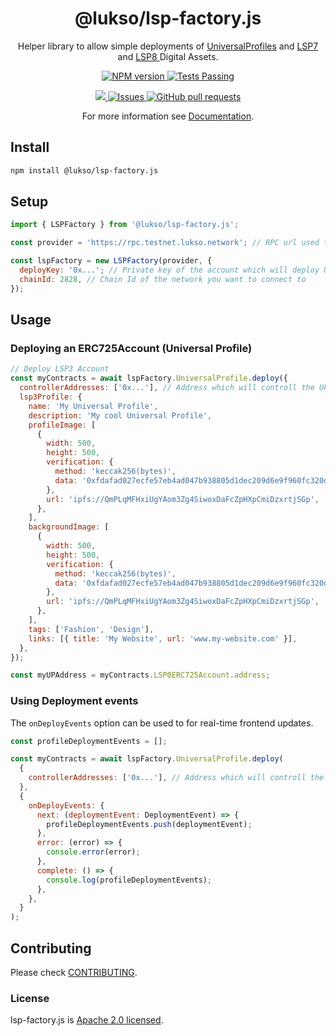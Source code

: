 <p align="center">
 <h1 align="center"><strong>@lukso/lsp-factory.js</strong></h1>
 <p align="center">Helper library to allow simple deployments of <a href="https://github.com/lukso-network/LIPs/blob/main/LSPs/LSP-0-ERC725Account.md">UniversalProfiles</a> and <a href="https://github.com/lukso-network/LIPs/blob/main/LSPs/LSP-4-DigitalCertificate.md">LSP7</a> and <a href="https://github.com/lukso-network/LIPs/blob/main/LSPs/LSP-8-IdentifiableDigitalAsset.md">LSP8 </a>Digital Assets.</p>
</p>

<p align="center">
  <a href="https://www.npmjs.com/package/@lukso/lsp-factory.js">
    <img alt="NPM version" src="https://img.shields.io/npm/v/@lukso/lsp-factory.js.svg?style=flat" />
  </a>
  <a href="https://github.com/lukso-network/tools-lsp-factory/actions">
    <img alt="Tests Passing" src="https://github.com/lukso-network/tools-lsp-factory/actions/workflows/lint-build-test.yml/badge.svg" />
  </a>
</p>

<p align="center">
  <a href="https://github.com/lukso-network/tools-lsp-factory/pulls">
    <img src="https://img.shields.io/badge/PRs-welcome-brightgreen.svg" />
  </a>
  <a href="https://github.com/lukso-network/tools-lsp-factory/issues">
    <img alt="Issues" src="https://img.shields.io/github/issues/lukso-network/tools-lsp-factory?color=0088ff" />
  </a>
  <a href="https://github.com/lukso-network/tools-lsp-factory/pulls">
    <img alt="GitHub pull requests" src="https://img.shields.io/github/issues-pr/lukso-network/tools-lsp-factory?color=0088ff" />
  </a>
</p>

<p align="center">For more information see <a href="https://docs.lukso.tech/tools/lsp-factoryjs/getting-started">Documentation</a>.</p>

## Install

```bash
npm install @lukso/lsp-factory.js
```

## Setup

```javascript
import { LSPFactory } from '@lukso/lsp-factory.js';

const provider = 'https://rpc.testnet.lukso.network'; // RPC url used to connect to the network

const lspFactory = new LSPFactory(provider, {
  deployKey: '0x...'; // Private key of the account which will deploy UPs
  chainId: 2828, // Chain Id of the network you want to connect to
});
```

## Usage

### Deploying an ERC725Account (Universal Profile)

```javascript
// Deploy LSP3 Account
const myContracts = await lspFactory.UniversalProfile.deploy({
  controllerAddresses: ['0x...'], // Address which will controll the UP
  lsp3Profile: {
    name: 'My Universal Profile',
    description: 'My cool Universal Profile',
    profileImage: [
      {
        width: 500,
        height: 500,
        verification: {
          method: 'keccak256(bytes)',
          data: '0xfdafad027ecfe57eb4ad047b938805d1dec209d6e9f960fc320d7b9b11cbed14',
        },
        url: 'ipfs://QmPLqMFHxiUgYAom3Zg4SiwoxDaFcZpHXpCmiDzxrtjSGp',
      },
    ],
    backgroundImage: [
      {
        width: 500,
        height: 500,
        verification: {
          method: 'keccak256(bytes)',
          data: '0xfdafad027ecfe57eb4ad047b938805d1dec209d6e9f960fc320d7b9b11cbed14',
        },
        url: 'ipfs://QmPLqMFHxiUgYAom3Zg4SiwoxDaFcZpHXpCmiDzxrtjSGp',
      },
    ],
    tags: ['Fashion', 'Design'],
    links: [{ title: 'My Website', url: 'www.my-website.com' }],
  },
});

const myUPAddress = myContracts.LSP0ERC725Account.address;
```

### Using Deployment events

The `onDeployEvents` option can be used to for real-time frontend updates.

```javascript
const profileDeploymentEvents = [];

const myContracts = await lspFactory.UniversalProfile.deploy(
  {
    controllerAddresses: ['0x...'], // Address which will controll the UP
  },
  {
    onDeployEvents: {
      next: (deploymentEvent: DeploymentEvent) => {
        profileDeploymentEvents.push(deploymentEvent);
      },
      error: (error) => {
        console.error(error);
      },
      complete: () => {
        console.log(profileDeploymentEvents);
      },
    },
  }
);
```

## Contributing

Please check [CONTRIBUTING](./CONTRIBUTING.md).

### License

lsp-factory.js is [Apache 2.0 licensed](./LICENSE).
